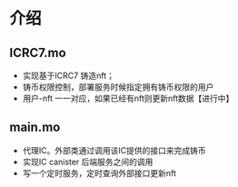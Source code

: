 # 介绍
 ## ICRC7.mo
 
 - 实现基于ICRC7 铸造nft；
 - 铸币权限控制，部署服务时候指定拥有铸币权限的用户
 - 用户-nft 一一对应，如果已经有nft则更新nft数据【进行中】

 ## main.mo
 - 代理IC。外部类通过调用该IC提供的接口来完成铸币
 - 实现IC canister 后端服务之间的调用
 - 写一个定时服务，定时查询外部接口更新nft



 